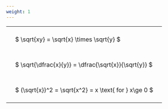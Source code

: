 ```yaml
---
weight: 1
---
```


<style type="text/css">
#T_b934d th.col_heading {
  text-align: left;
  font-size: 1em;
}
#T_b934d td {
  text-align: left;
  font-size: 1em;
  padding: 1.5em;
}
</style>
<table id="T_b934d">
  <thead>
  </thead>
  <tbody>
    <tr>
      <td id="T_b934d_row0_col0" class="data row0 col0" >$ \sqrt{xy} = \sqrt{x} \times \sqrt{y} $</td>
    </tr>
    <tr>
      <td id="T_b934d_row1_col0" class="data row1 col0" >$ \sqrt{\dfrac{x}{y}} = \dfrac{\sqrt{x}}{\sqrt{y}} $</td>
    </tr>
    <tr>
      <td id="T_b934d_row2_col0" class="data row2 col0" >$ (\sqrt{x})^2 = \sqrt{x^2} = x \text{ for } x\ge 0 $</td>
    </tr>
  </tbody>
</table>
